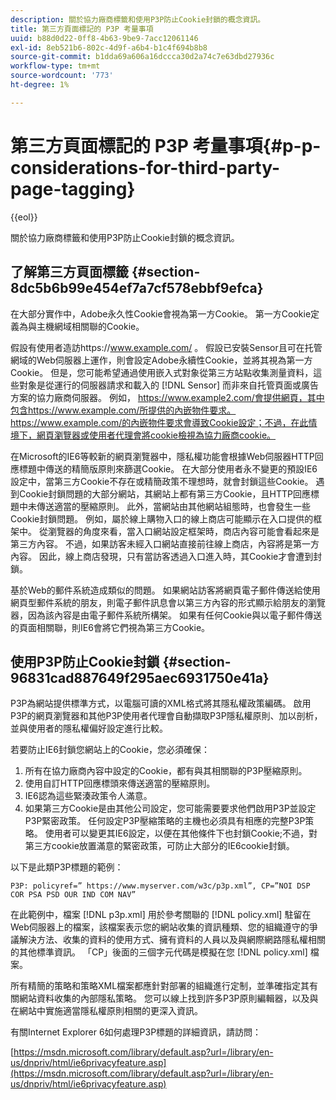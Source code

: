 ```yaml
---
description: 關於協力廠商標籤和使用P3P防止Cookie封鎖的概念資訊。
title: 第三方頁面標記的 P3P 考量事項
uuid: b88d0d22-0ff8-4b63-9be9-7acc12061146
exl-id: 8eb521b6-802c-4d9f-a6b4-b1c4f694b8b8
source-git-commit: b1dda69a606a16dccca30d2a74c7e63dbd27936c
workflow-type: tm+mt
source-wordcount: '773'
ht-degree: 1%

---
```


# 第三方頁面標記的 P3P 考量事項{#p-p-considerations-for-third-party-page-tagging}

{{eol}}

關於協力廠商標籤和使用P3P防止Cookie封鎖的概念資訊。

## 了解第三方頁面標籤 {#section-8dc5b6b99e454ef7a7cf578ebbf9efca}

在大部分實作中，Adobe永久性Cookie會視為第一方Cookie。 第一方Cookie定義為與主機網域相關聯的Cookie。

假設有使用者造訪https://www.example.com/ 。 假設已安裝Sensor且可在托管網域的Web伺服器上運作，則會設定Adobe永續性Cookie，並將其視為第一方Cookie。 但是，您可能希望通過使用嵌入式對象從第三方站點收集測量資料，這些對象是從運行的伺服器請求和載入的 [!DNL Sensor] 而非來自托管頁面或廣告方案的協力廠商伺服器。 例如， https://www.example2.com/會提供網頁，其中包含https://www.example.com/所提供的內嵌物件要求。 https://www.example.com/的內嵌物件要求會導致Cookie設定；不過，在此情境下，網頁瀏覽器或使用者代理會將cookie檢視為協力廠商cookie。

在Microsoft的IE6等較新的網頁瀏覽器中，隱私權功能會根據Web伺服器HTTP回應標題中傳送的精簡版原則來篩選Cookie。 在大部分使用者永不變更的預設IE6設定中，當第三方Cookie不存在或精簡政策不理想時，就會封鎖這些Cookie。 遇到Cookie封鎖問題的大部分網站，其網站上都有第三方Cookie，且HTTP回應標題中未傳送適當的壓縮原則。 此外，當網站由其他網站組態時，也會發生一些Cookie封鎖問題。 例如，屬於線上購物入口的線上商店可能顯示在入口提供的框架中。 從瀏覽器的角度來看，當入口網站設定框架時，商店內容可能會看起來是第三方內容。 不過，如果訪客未經入口網站直接前往線上商店，內容將是第一方內容。 因此，線上商店發現，只有當訪客透過入口進入時，其Cookie才會遭到封鎖。

基於Web的郵件系統造成類似的問題。 如果網站訪客將網頁電子郵件傳送給使用網頁型郵件系統的朋友，則電子郵件訊息會以第三方內容的形式顯示給朋友的瀏覽器，因為該內容是由電子郵件系統所構架。 如果有任何Cookie與以電子郵件傳送的頁面相關聯，則IE6會將它們視為第三方Cookie。

## 使用P3P防止Cookie封鎖 {#section-96831cad887649f295aec6931750e41a}

P3P為網站提供標準方式，以電腦可讀的XML格式將其隱私權政策編碼。 啟用P3P的網頁瀏覽器和其他P3P使用者代理會自動擷取P3P隱私權原則、加以剖析，並與使用者的隱私權偏好設定進行比較。

若要防止IE6封鎖您網站上的Cookie，您必須確保：

1. 所有在協力廠商內容中設定的Cookie，都有與其相關聯的P3P壓縮原則。
1. 使用自訂HTTP回應標頭來傳送適當的壓縮原則。
1. IE6認為這些緊湊政策令人滿意。
1. 如果第三方Cookie是由其他公司設定，您可能需要要求他們啟用P3P並設定P3P緊密政策。 任何設定P3P壓縮策略的主機也必須具有相應的完整P3P策略。 使用者可以變更其IE6設定，以便在其他條件下也封鎖Cookie;不過，對第三方cookie放置滿意的緊密政策，可防止大部分的IE6cookie封鎖。

以下是此類P3P標題的範例：

```
P3P: policyref=” https://www.myserver.com/w3c/p3p.xml”, CP=”NOI DSP COR PSA PSD OUR IND COM NAV”
```

在此範例中，檔案 [!DNL p3p.xml] 用於參考關聯的 [!DNL policy.xml] 駐留在Web伺服器上的檔案，該檔案表示您的網站收集的資訊種類、您的組織遵守的爭議解決方法、收集的資料的使用方式、擁有資料的人員以及與網際網路隱私權相關的其他標準資訊。 「CP」後面的三個字元代碼是模擬在您 [!DNL policy.xml] 檔案。

所有精簡的策略和策略XML檔案都應針對部署的組織進行定制，並準確指定其有關網站資料收集的內部隱私策略。 您可以線上找到許多P3P原則編輯器，以及與在網站中實施適當隱私權原則相關的更深入資訊。

有關Internet Explorer 6如何處理P3P標題的詳細資訊，請訪問：

[https://msdn.microsoft.com/library/default.asp?url=/library/en-us/dnpriv/html/ie6privacyfeature.asp](https://msdn.microsoft.com/library/default.asp?url=/library/en-us/dnpriv/html/ie6privacyfeature.asp)
